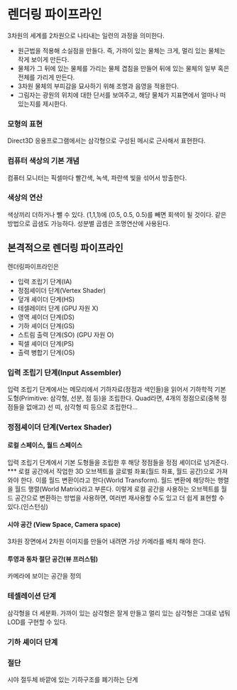 # 렌더링 파이프라인

3차원의 세계를 2차원으로 나타내는 일련의 과정을 의미한다.

- 원근법을 적용해 소실점을 만들다. 즉, 가까이 있는 물체는 크게, 멀리 있는 물체는 작게 보이게 만든다.
- 물체가 그 뒤에 있는 물체를 가리는 물체 겹침을 만들어 뒤에 있는 물체의 일부 혹은 전체를 가리게 만든다.
- 3차원 물체의 부피감을 묘사하기 위해 조명과 음영을 적용한다.
- 그림자는 광원의 위치에 대한 단서를 보여주고, 해당 물체가 지표면에서 얼마나 떠 있는지를 제시한다.

### 모형의 표현

Direct3D 응용프로그램에서는 삼각형으로 구성된 메시로 근사해서 표현한다.

### 컴퓨터 색상의 기본 개념

컴퓨터 모니터는 픽셀마다 빨간색, 녹색, 파란색 빛을 섞어서 방출한다. 

### 색상의 연산

색상끼리 더하거나 뺄 수 있다. (1,1,1)에 (0.5, 0.5, 0.5)를 빼면 회색이 될 것이다. 같은 방법으로 곱샘도 가능하다. 성분별 곱셈은 조명연산에 사용된다.

## 본격적으로 렌더링 파이프라인

렌더링파이프라인은

- 입력 조립기 단계(IA)
- 정점셰이더 단계(Vertex Shader)
- 덮개 셰이더 단계(HS)
- 테셀레이터 단계 (GPU 자원 X)
- 영역 셰이더 단계(DS)
- 기하 셰이더 단계(GS)
- 스트림 출력 단계(SO)  (GPU 자원 O)
- 픽셀 셰이더 단계(PS)
- 출력  병합기 단계(OS)

### 입력 조립기 단계(Input Assembler)

입력 조립기 단계에서는 메모리에서 기하자료(정점과 색인들)을 읽어서 기하학적 기본도형(Primitive: 삼각형, 선분, 점 등)을 조립한다. Quad라면, 4개의 정점으로(중복 정점들을 없애고) 선 띠, 삼각형 띠 등으로 조립한다...

### 정점셰이더 단계(Vertex Shader)

#### 로컬 스페이스, 월드 스페이스

입력 조립기 단계에서 기본 도형들을 조립한 후 해당 정점들을 정점 셰이더로 넘겨준다. ***
로컬 공간에서 작업한 3D 오브젝트를 글로벌 좌표(월드 좌표, 월드 공간)으로 가져 와야 한다. 이를 월드 변환이라고 한다(World Transform). 월드 변환에 해당하는 행렬을 월드 행렬(World Matrix)라고 부른다.
이렇게 로컬 공간을 사용하는 오브젝트를 월드 공간으로 변환하는 방법을 사용하면, 여러번 재사용할 수도 있고 더 쉽게 표현할 수 있다.(인스턴싱)

#### 시야 공간 (View Space, Camera space)

3차원 장면에서 2차원 이미지를 만들어 내려면 가상 카메라를 배치 해야 한다.

#### 투영과 동차 절단 공간(뷰 프러스텀)

카메라에 보이는 공간을 정의

### 테셀레이션 단계

삼각형을 더 세분화. 가까이 있는 삼각형은 잘게 만들고 멀리 있는 삼각형은 그대로 냅둬  LOD를 구현할 수 있다.

### 기하 셰이더 단계

### 절단

시야 절두체 바깥에 있는 기하구조를 폐기하는 단계